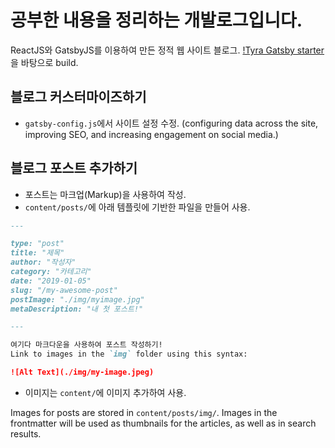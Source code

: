 공부한 내용을 정리하는 개발로그입니다.
=====

ReactJS와 GatsbyJS를 이용하여 만든 정적 웹 사이트 블로그.
[!Tyra Gatsby starter](https://github.com/madelyneriksen/gatsby-starter-tyra)을 바탕으로 build.

## 블로그 커스터마이즈하기

- `gatsby-config.js`에서 사이트 설정 수정.
  (configuring data across the site, improving SEO, and increasing engagement on social media.)

## 블로그 포스트 추가하기

- 포스트는 마크업(Markup)을 사용하여 작성.
- `content/posts/`에 아래 템플릿에 기반한 파일을 만들어 사용.

```markdown
---

type: "post"
title: "제목"
author: "작성자"
category: "카테고리"
date: "2019-01-05"
slug: "/my-awesome-post"
postImage: "./img/myimage.jpg"
metaDescription: "내 첫 포스트!"

---

여기다 마크다운을 사용하여 포스트 작성하기! 
Link to images in the `img` folder using this syntax:

![Alt Text](./img/my-image.jpeg)
```

- 이미지는 `content/`에 이미지 추가하여 사용.

Images for posts are stored in `content/posts/img/`. Images in the frontmatter will be used as thumbnails for the articles, as well as in search results.
